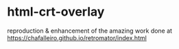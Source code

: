 # html-crt-overlay

reproduction & enhancement of the amazing work done at https://chafalleiro.github.io/retromator/index.html